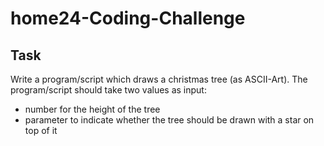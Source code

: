 # home24-Coding-Challenge

## Task

Write a program/script which draws a christmas tree (as ASCII-Art).
The program/script should take two values as input:

- number for the height of the tree
- parameter to indicate whether the tree should be    drawn with a star on top of it
